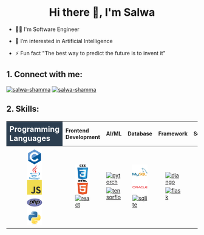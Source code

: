 <h1 align="center">Hi there 👋, I'm Salwa</h1>

-  👩‍💼 I'm Software Engineer

- 🌱 I’m interested in Artificial Intelligence

- ⚡ Fun fact "The best way to predict the future is to invent it"

<h2 align="left">1. Connect with me:</h2>
<p align="left">
  <a href="https://www.linkedin.com/in/salwa-shamma-592340218/" target="blank"><img align="center" src="https://img.shields.io/badge/LinkedIn-0077B5?style=for-the-badge&logo=linkedin&logoColor=white" alt="salwa-shamma" /></a>
  <a href="mailto: salwaramezshamma@gmail.com" target="blank"><img align="center" src="https://img.shields.io/badge/Gmail-D14836?style=for-the-badge&logo=gmail&logoColor=white" alt="salwa-shamma"/></a>
</p>
<h2 align="left">2. Skills:</h2>
<table style="border-collapse: collapse; width: 100%; margin-top: 20px;">
  <thead>
    <tr>
      <th style="background-color: #2c3e50; color: white; font-weight: bold; font-size: 20px; padding: 8px; text-align: left;">Programming Languages</th>
      <th style="padding: 8px; text-align: left;">Frontend Development</th>
      <th style="padding: 8px; text-align: left;">AI/ML</th>
      <th style="padding: 8px; text-align: left;">Database</th>
      <th style="padding: 8px; text-align: left;">Framework</th>
      <th style="padding: 8px; text-align: left;">Software</th>
    </tr>
  </thead>
  <tbody>
    <tr>
      <td style="padding: 8px; vertical-align: middle;">
        <a href="https://www.cprogramming.com/" target="_blank" rel="noreferrer">
          <img src="https://raw.githubusercontent.com/devicons/devicon/master/icons/c/c-original.svg" alt="c" width="40" height="40" style="display: block; margin: 0 auto;"/>
        </a> 
        <a href="https://www.java.com" target="_blank" rel="noreferrer">
          <img src="https://raw.githubusercontent.com/devicons/devicon/master/icons/java/java-original.svg" alt="java" width="40" height="40" style="display: block; margin: 0 auto;"/>
        </a> 
        <a href="https://developer.mozilla.org/en-US/docs/Web/JavaScript" target="_blank" rel="noreferrer">
          <img src="https://raw.githubusercontent.com/devicons/devicon/master/icons/javascript/javascript-original.svg" alt="javascript" width="40" height="40" style="display: block; margin: 0 auto;"/>
        </a> 
        <a href="https://www.php.net" target="_blank" rel="noreferrer">
          <img src="https://raw.githubusercontent.com/devicons/devicon/master/icons/php/php-original.svg" alt="php" width="40" height="40" style="display: block; margin: 0 auto;"/>
        </a> 
        <a href="https://www.python.org" target="_blank" rel="noreferrer">
          <img src="https://raw.githubusercontent.com/devicons/devicon/master/icons/python/python-original.svg" alt="python" width="40" height="40" style="display: block; margin: 0 auto;"/>
        </a>
      </td>
      <td style="padding: 8px; vertical-align: middle;">
        <a href="https://www.w3schools.com/css/" target="_blank" rel="noreferrer">
          <img src="https://raw.githubusercontent.com/devicons/devicon/master/icons/css3/css3-original-wordmark.svg" alt="css3" width="40" height="40" style="display: block; margin: 0 auto;"/>
        </a> 
        <a href="https://www.w3.org/html/" target="_blank" rel="noreferrer">
          <img src="https://raw.githubusercontent.com/devicons/devicon/master/icons/html5/html5-original-wordmark.svg" alt="html5" width="40" height="40" style="display: block; margin: 0 auto;"/>
        </a>
        <a href="https://react.dev/" target="_blank" rel="noreferrer">
          <img src="https://www.vectorlogo.zone/logos/reactjs/reactjs-icon.svg" alt="react" width="40" height="40" style="display: block; margin: 0 auto;"/>
        </a>
      </td>
      <td style="padding: 8px; vertical-align: middle;">
        <a href="https://pytorch.org/" target="_blank" rel="noreferrer">
          <img src="https://www.vectorlogo.zone/logos/pytorch/pytorch-icon.svg" alt="pytorch" width="40" height="40" style="display: block; margin: 0 auto;"/>
        </a> 
        <a href="https://www.tensorflow.org" target="_blank" rel="noreferrer">
          <img src="https://www.vectorlogo.zone/logos/tensorflow/tensorflow-icon.svg" alt="tensorflow" width="40" height="40" style="display: block; margin: 0 auto;"/>
        </a>
      </td>
      <td style="padding: 8px; vertical-align: middle;">
        <a href="https://www.mysql.com/" target="_blank" rel="noreferrer">
          <img src="https://raw.githubusercontent.com/devicons/devicon/master/icons/mysql/mysql-original-wordmark.svg" alt="mysql" width="40" height="40" style="display: block; margin: 0 auto;"/>
        </a> 
        <a href="https://www.oracle.com/" target="_blank" rel="noreferrer">
          <img src="https://raw.githubusercontent.com/devicons/devicon/master/icons/oracle/oracle-original.svg" alt="oracle" width="40" height="40" style="display: block; margin: 0 auto;"/>
        </a>
        <a href="https://www.sqlite.org/" target="_blank" rel="noreferrer">
          <img src="https://www.vectorlogo.zone/logos/sqlite/sqlite-ar21.svg" alt="sqlite" width="40" height="40" style="display: block; margin: 0 auto;"/>
        </a>
      </td>
      <td style="padding: 8px; vertical-align: middle;">
        <a href="https://www.djangoproject.com/" target="_blank" rel="noreferrer">
          <img src="https://cdn.worldvectorlogo.com/logos/django.svg" alt="django" width="40" height="40" style="display: block; margin: 0 auto;"/>
        </a> 
        <a href="https://flask.palletsprojects.com/" target="_blank" rel="noreferrer">
          <img src="https://www.vectorlogo.zone/logos/pocoo_flask/pocoo_flask-icon.svg" alt="flask" width="40" height="40" style="display: block; margin: 0 auto;"/>
        </a>
      </td>
      <td style="padding: 8px; vertical-align: middle;">
        <a href="https://www.figma.com/" target="_blank" rel="noreferrer">
          <img src="https://www.vectorlogo.zone/logos/figma/figma-icon.svg" alt="figma" width="40" height="40" style="display: block; margin: 0 auto;"/>
        </a> 
      </td>
    </tr>
  </tbody>
</table>
